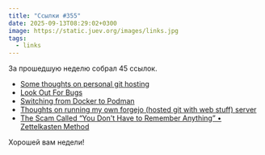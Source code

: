 ```yaml
---
title: "Ссылки #355"
date: 2025-09-13T08:29:02+0300
image: https://static.juev.org/images/links.jpg
tags:
  - links
---
```


За прошедшую неделю собрал 45 ссылок.

- [Some thoughts on personal git hosting](https://shkspr.mobi/blog/2025/09/some-thoughts-on-personal-git-hosting/)
- [Look Out For Bugs](https://matklad.github.io/2025/09/04/look-for-bugs.html)
- [Switching from Docker to Podman](https://codesmash.dev/why-i-ditched-docker-for-podman-and-you-should-too)
- [Thoughts on running my own forgejo (hosted git with web stuff) server](https://neilzone.co.uk/2025/09/thoughts-on-running-my-own-forgejo-hosted-git-with-web-stuff-server/)
- [The Scam Called “You Don't Have to Remember Anything” • Zettelkasten Method](https://zettelkasten.de/posts/the-scam-called-you-dont-have-to-remember-anything/)

Хорошей вам недели!
